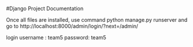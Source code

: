 #Django Project Documentation

Once all files are installed, 
use command python manage.py runserver and go to
http://localhost:8000/admin/login/?next=/admin/

login username : team5
password: team5
